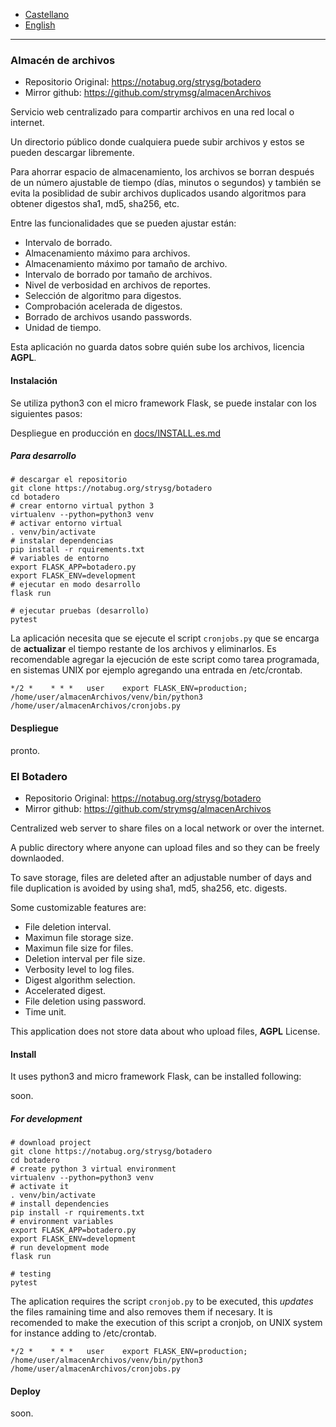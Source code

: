 * [Castellano](#es)
* [English](#en)
----
<h3 id="es">Almacén de archivos</h3>

- Repositorio Original: https://notabug.org/strysg/botadero
- Mirror github: https://github.com/strymsg/almacenArchivos

Servicio web centralizado para compartir archivos en una red local o internet.

Un directorio público donde cualquiera puede subir archivos y estos se pueden descargar libremente.

Para ahorrar espacio de almacenamiento, los archivos se borran después de un número ajustable de tiempo (días, minutos o segundos) y también se evita la posiblidad de subir archivos duplicados usando algoritmos para obtener digestos sha1, md5, sha256, etc. 

Entre las funcionalidades que se pueden ajustar están:

* Intervalo de borrado.
* Almacenamiento máximo para archivos.
* Almacenamiento máximo por tamaño de archivo.
* Intervalo de borrado por tamaño de archivos.
* Nivel de verbosidad en archivos de reportes.
* Selección de algoritmo para digestos.
* Comprobación acelerada de digestos.
* Borrado de archivos usando passwords.
* Unidad de tiempo.

Esta aplicación no guarda datos sobre quién sube los archivos, licencia **AGPL**.

#### Instalación ####

Se utiliza python3 con el micro framework Flask, se puede instalar con los siguientes pasos:

Despliegue en producción en [docs/INSTALL.es.md](docs/INSTALL.es.md)

##### Para desarrollo #####

    # descargar el repositorio
    git clone https://notabug.org/strysg/botadero
	cd botadero
	# crear entorno virtual python 3
	virtualenv --python=python3 venv
	# activar entorno virtual
	. venv/bin/activate
	# instalar dependencias
	pip install -r rquirements.txt
	# variables de entorno
	export FLASK_APP=botadero.py
	export FLASK_ENV=development
	# ejecutar en modo desarrollo
	flask run

    # ejecutar pruebas (desarrollo)
	pytest

La aplicación necesita que se ejecute el script `cronjobs.py` que se encarga de **actualizar** el tiempo restante de los archivos y eliminarlos. Es recomendable agregar la ejecución de este script como tarea programada, en sistemas UNIX por ejemplo agregando una entrada en /etc/crontab.

```
*/2 *    * * *   user    export FLASK_ENV=production; /home/user/almacenArchivos/venv/bin/python3 /home/user/almacenArchivos/cronjobs.py
```
#### Despliegue ####

pronto.

<h3 id="en">El Botadero</h3>

- Repositorio Original: https://notabug.org/strysg/botadero
- Mirror github: https://github.com/strymsg/almacenArchivos

Centralized web server to share files on a local network or over the internet. 

A public directory where anyone can upload files and so they can be freely downlaoded.

To save storage, files are deleted after an adjustable number of days and file duplication is avoided by using sha1, md5, sha256, etc. digests.

Some customizable features are:

* File deletion interval.
* Maximun file storage size.
* Maximun file size for files.
* Deletion interval per file size.
* Verbosity level to log files.
* Digest algorithm selection.
* Accelerated digest.
* File deletion using password.
* Time unit.

This application does not store data about who upload files, **AGPL** License.

#### Install ####

It uses python3 and micro framework Flask, can be installed following:

soon.
	
##### For development #####

    # download project
    git clone https://notabug.org/strysg/botadero
	cd botadero
	# create python 3 virtual environment
	virtualenv --python=python3 venv
	# activate it
	. venv/bin/activate
	# install dependencies
	pip install -r rquirements.txt
	# environment variables
	export FLASK_APP=botadero.py
	export FLASK_ENV=development
	# run development mode
	flask run

    # testing
    pytest

The aplication requires the script `cronjob.py` to be executed, this *updates* the files ramaining time and also removes them if necesary. It is recomended to make the execution of this script a cronjob, on UNIX system for instance adding to /etc/crontab.

```
*/2 *    * * *   user    export FLASK_ENV=production; /home/user/almacenArchivos/venv/bin/python3 /home/user/almacenArchivos/cronjobs.py
```

#### Deploy ####

soon.

